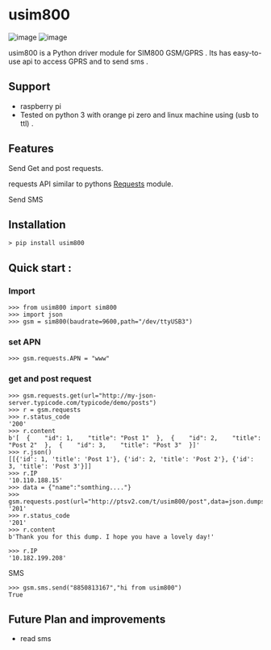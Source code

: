 usim800
==========================
![image](https://img.shields.io/badge/build-passing-green.svg)
![image](https://img.shields.io/github/license/Bhagyarsh/usim800L.svg)

usim800 is a Python driver module for SIM800 GSM/GPRS . Its has easy-to-use api to access GPRS and to send sms . 

Support
------------
* raspberry pi
* Tested on python 3 with orange pi zero and linux machine using (usb to ttl) .

Features
------------
    
Send Get and post requests.

requests API  similar to pythons [Requests](https://github.com/kennethreitz/requests) module.

Send SMS
   
    

Installation
------------
    > pip install usim800


Quick start :
------------
### Import

``` {.sourceCode .python}
>>> from usim800 import sim800
>>> import json
>>> gsm = sim800(baudrate=9600,path="/dev/ttyUSB3")
```
### set APN

``` {.sourceCode .python}
>>> gsm.requests.APN = "www"
```
### get and post request
``` {.sourceCode .python}
>>> gsm.requests.get(url="http://my-json-server.typicode.com/typicode/demo/posts")
>>> r = gsm.requests
>>> r.status_code
'200'
>>> r.content
b'[  {    "id": 1,    "title": "Post 1"  },  {    "id": 2,    "title": "Post 2"  },  {    "id": 3,    "title": "Post 3"  }]'
>>> r.json()
[[{'id': 1, 'title': 'Post 1'}, {'id': 2, 'title': 'Post 2'}, {'id': 3, 'title': 'Post 3'}]]
>>> r.IP
'10.110.188.15'
>>> data = {"name":"somthing...."}
>>> gsm.requests.post(url="http://ptsv2.com/t/usim800/post",data=json.dumps(data))
'201'
>>> r.status_code
'201'
>>> r.content
b'Thank you for this dump. I hope you have a lovely day!'

>>> r.IP
'10.182.199.208'
```
SMS
``` {.sourceCode .python}
>>> gsm.sms.send("8850813167","hi from usim800")
True
```

Future Plan and  improvements
------------
* read sms
